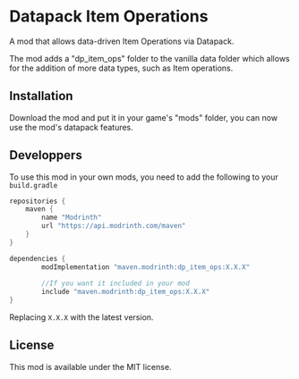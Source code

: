 # Datapack Item Operations

A mod that allows data-driven Item Operations via Datapack.

The mod adds a "dp_item_ops" folder to the vanilla data folder which allows for the addition of more data types, such as Item operations.

## Installation 

Download the mod and put it in your game's "mods" folder, you can now use the mod's datapack features.

## Developpers
To use this mod in your own mods, you need to add the following to your `build.gradle`

```java
repositories {
	maven {
		name "Modrinth"
		url "https://api.modrinth.com/maven"
	}
}
```
```java
dependencies {
        modImplementation "maven.modrinth:dp_item_ops:X.X.X"
        
        //If you want it included in your mod
        include "maven.modrinth:dp_item_ops:X.X.X"
}
```
Replacing `X.X.X` with the latest version.

## License

This mod is available under the MIT license.
